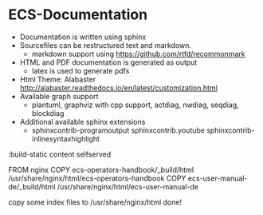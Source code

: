 # ECS-Documentation

+ Documentation is written using sphinx
+ Sourcefiles can be restructured text and markdown.
  + markdown support using https://github.com/rtfd/recommonmark
+ HTML and PDF documentation is generated as output
  + latex is used to generate pdfs
+ Html Theme: Alabaster http://alabaster.readthedocs.io/en/latest/customization.html
+ Available graph support
  + plantuml, graphviz with cpp support, actdiag, nwdiag, seqdiag, blockdiag
+ Additional available sphinx extensions
  + sphinxcontrib-programoutput sphinxcontrib.youtube sphinxcontrib-inlinesyntaxhighlight


:build-static content selfserved

  FROM nginx
  COPY ecs-operators-handbook/_build/html /usr/share/nginx/html/ecs-operators-handbook
  COPY ecs-user-manual-de/_build/html /usr/share/nginx/html/ecs-user-manual-de

  copy some index files to /usr/share/nginx/html
  done!
